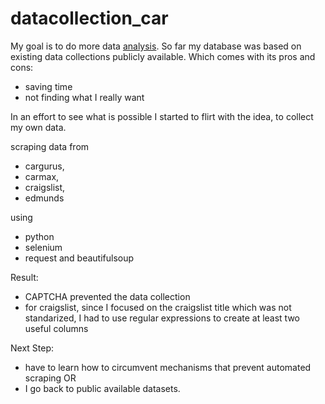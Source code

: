 # datacollection_car

My goal is to do more data [analysis](https://trumpfheller.github.io/databasics/ev.html).
So far my database was based on existing data collections publicly available. 
Which comes with its pros and cons: 
- saving time
- not finding what I really want

In an effort to see what is possible I started to flirt with the idea, 
to collect my own data.

scraping data from 
- cargurus,
- carmax,
- craigslist,
- edmunds

using 
- python
- selenium
- request and beautifulsoup

Result:
- CAPTCHA prevented the data collection
- for craigslist, since I focused on the craigslist title which was not standarized, I had to use regular expressions to create at least two useful columns

Next Step:
- have to learn how to circumvent mechanisms that prevent automated scraping
OR
- I go back to public available datasets.
